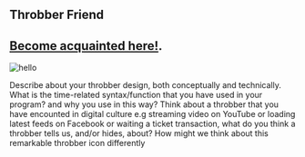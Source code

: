 
## Throbber Friend 
## [Become acquainted here!](https://cdn.rawgit.com/MartinfraDD/Aesthetic-Programming/ff553ee4/Mini%20Exercises/Ex%201/p5/Files/index.html).
 


![hello](https://i.imgur.com/Dm4QLMw.png) 



Describe about your throbber design, both conceptually and technically.
What is the time-related syntax/function that you have used in your program? and why you use in this way?
Think about a throbber that you have encounted in digital culture e.g streaming video on YouTube or loading latest feeds on Facebook or waiting a ticket transaction, what do you think a throbber tells us, and/or hides, about? How might we think about this remarkable throbber icon differently
